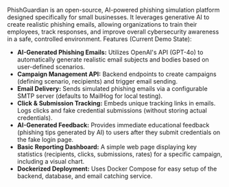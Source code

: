 PhishGuardian is an open-source, AI-powered phishing simulation platform designed specifically for small businesses. It leverages generative AI to create realistic phishing emails, allowing organizations to train their employees, track responses, and improve overall cybersecurity awareness in a safe, controlled environment.
Features (Current Demo State):
*   **AI-Generated Phishing Emails:** Utilizes OpenAI's API (GPT-4o) to automatically generate realistic email subjects and bodies based on user-defined scenarios.
*   **Campaign Management API:** Backend endpoints to create campaigns (defining scenario, recipients) and trigger email sending.
*   **Email Delivery:** Sends simulated phishing emails via a configurable SMTP server (defaults to MailHog for local testing).
*   **Click & Submission Tracking:** Embeds unique tracking links in emails. Logs clicks and fake credential submissions (without storing actual credentials).
*   **AI-Generated Feedback:** Provides immediate educational feedback (phishing tips generated by AI) to users after they submit credentials on the fake login page.
*   **Basic Reporting Dashboard:** A simple web page displaying key statistics (recipients, clicks, submissions, rates) for a specific campaign, including a visual chart.
*   **Dockerized Deployment:** Uses Docker Compose for easy setup of the backend, database, and email catching service.
